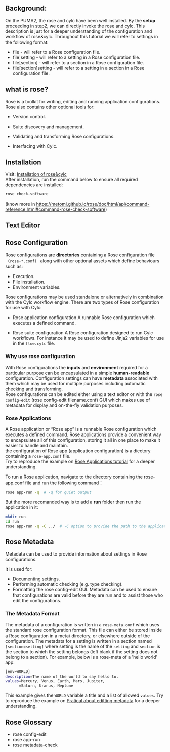 ## **Background:**  
On the PUMA2, the rose and cylc have been well installed. By the **setup** proceeding in step2, we can directly invoke the rose and cylc. This description is just for a deeper understanding of the configuration and workflow of rose&cylc.
Throughout this tutorial we will refer to settings in the following format:
- file - will refer to a Rose configuration file.
- file|setting - will refer to a setting in a Rose configuration file.
- file[section] - will refer to a section in a Rose configuration file.
- file[section]setting - will refer to a setting in a section in a Rose configuration file.

## what is rose?
Rose is a toolkit for writing, editing and running application configurations.
Rose also contains other optional tools for:

- Version control.

- Suite discovery and management.

- Validating and transforming Rose configurations.

- Interfacing with Cylc.  
    
## Installation
Visit: [Installation of rose&cylc](https://metomi.github.io/rose/doc/html/tutorial/rose/index.html)    
After installation, run the command below to ensure all required dependencies are installed:
```bash
rose check-software
```
(know more in https://metomi.github.io/rose/doc/html/api/command-reference.html#command-rose-check-software)
## Text Editor
## Rose Configuration
Rose configurations are **directories** containing a Rose configuration file （`rose-*.conf`） along with other optional assets which define behaviours such as:
- Execution.
- File installation.
- Environment variables.

Rose configurations may be used standalone or alternatively in combination with the Cylc workflow engine. There are two types of Rose configuration for use with Cylc:

- Rose application configuration
A runnable Rose configuration which executes a defined command.

- Rose suite configuration
A Rose configuration designed to run Cylc workflows. For instance it may be used to define Jinja2 variables for use in the `flow.cylc` file.

### Why use rose configuration
With Rose configurations the **inputs** and **environment** required for a particular purpose can be encapsulated in a simple **human-readable** configuration.
Configuration settings can have **metadata** associated with them which may be used for multiple purposes including automatic checking and transforming.    
Rose configurations can be edited either using a text editor or with the `rose config-edit` (rose config-edit filename.conf) GUI which makes use of metadata for display and on-the-fly validation purposes.    

### Rose Applications
A Rose application or “Rose app” is a runnable Rose configuration which executes a defined command.
Rose applications provide a convenient way to encapsulate all of this configuration, storing it all in one place to make it easier to handle and maintain.    
the configuration of Rose app (application configuration) is a diectory containing a `rose-app.conf` file.     
Try to reproduce the example on [Rose Applications tutorial](https://metomi.github.io/rose/doc/html/tutorial/rose/applications.html) for a deeper understanding.    

To run a Rose application, navigate to the directory containing the rose-app.conf file and run the following command：
```bash
rose app-run -q  # -q for quiet output
```
But the more recomanded way is to add a **run** folder then run the application in it:
```bash
mkdir run
cd run
rose app-run -q -C ../  # -C option to provide the path to the application
```
## Rose Metadata
Metadata can be used to provide information about settings in Rose configurations.

It is used for:
- Documenting settings.
- Performing automatic checking (e.g. type checking).
- Formatting the rose config-edit GUI.
Metadata can be used to ensure that configurations are valid before they are run and to assist those who edit the configurations.
### The Metadata Format
The metadata of a configuration is written in a  `rose-meta.conf` which uses the standard rose configuration format. This file can either be stored inside a Rose configuration in a meta/ directory, or elsewhere outside of the configuration.
The metadata for a setting is written in a section named `[section=setting]` where setting is the name of the `setting` and `section` is the section to which the setting belongs (left blank if the setting does not belong to a section).
For example, below is a rose-meta of a 'hello world' app:
```bash
[env=WORLD]
description=The name of the world to say hello to.
values=Mercury, Venus, Earth, Mars, Jupiter,
      =Saturn, Uranus, Neptune
```
This example gives the `WORLD` variable a title and a list of allowed `values`.
Try to reproduce the example on [Pratical about editting metadata](https://metomi.github.io/rose/doc/html/tutorial/rose/metadata.html) for a deeper understanding.    

### 


## Rose Glossary
- rose config-edit
- rose app-run
- rose metadata-check








